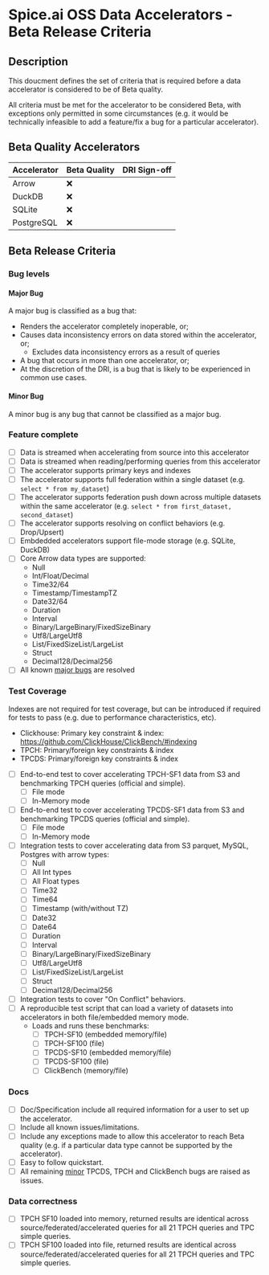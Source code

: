 # Spice.ai OSS Data Accelerators - Beta Release Criteria

## Description

This doucment defines the set of criteria that is required before a data accelerator is considered to be of Beta quality.

All criteria must be met for the accelerator to be considered Beta, with exceptions only permitted in some circumstances (e.g. it would be technically infeasible to add a feature/fix a bug for a particular accelerator).

## Beta Quality Accelerators

| Accelerator | Beta Quality | DRI Sign-off |
| - | - | - |
| Arrow | ❌ |  |
| DuckDB | ❌ |  |
| SQLite | ❌ |  |
| PostgreSQL | ❌ |  |

## Beta Release Criteria

### Bug levels

#### Major Bug

A major bug is classified as a bug that:

- Renders the accelerator completely inoperable, or;
- Causes data inconsistency errors on data stored within the accelerator, or;
  - Excludes data inconsistency errors as a result of queries
- A bug that occurs in more than one accelerator, or;
- At the discretion of the DRI, is a bug that is likely to be experienced in common use cases.

#### Minor Bug

A minor bug is any bug that cannot be classified as a major bug.

### Feature complete

- [ ] Data is streamed when accelerating from source into this accelerator
- [ ] Data is streamed when reading/performing queries from this accelerator
- [ ] The accelerator supports primary keys and indexes
- [ ] The accelerator supports full federation within a single dataset (e.g. `select * from my_dataset`)
- [ ] The accelerator supports federation push down across multiple datasets within the same accelerator (e.g. `select * from first_dataset, second_dataset`)
- [ ] The accelerator supports resolving on conflict behaviors (e.g. Drop/Upsert)
- [ ] Embdedded accelerators support file-mode storage (e.g. SQLite, DuckDB)
- [ ] Core Arrow data types are supported:
  - Null
  - Int/Float/Decimal
  - Time32/64
  - Timestamp/TimestampTZ
  - Date32/64
  - Duration
  - Interval
  - Binary/LargeBinary/FixedSizeBinary
  - Utf8/LargeUtf8
  - List/FixedSizeList/LargeList
  - Struct
  - Decimal128/Decimal256
- [ ] All known [major bugs](#bug-levels) are resolved

### Test Coverage

Indexes are not required for test coverage, but can be introduced if required for tests to pass (e.g. due to performance characteristics, etc).

- Clickhouse: Primary key constraint & index: <https://github.com/ClickHouse/ClickBench/#indexing>
- TPCH: Primary/foreign key constraints & index
- TPCDS: Primary/foreign key constraints & index

- [ ] End-to-end test to cover accelerating TPCH-SF1 data from S3 and benchmarking TPCH queries (official and simple).
  - [ ] File mode
  - [ ] In-Memory mode
- [ ] End-to-end test to cover accelerating TPCDS-SF1 data from S3 and benchmarking TPCDS queries (official and simple).
  - [ ] File mode
  - [ ] In-Memory mode
- [ ] Integration tests to cover accelerating data from S3 parquet, MySQL, Postgres with arrow types:
  - [ ] Null
  - [ ] All Int types
  - [ ] All Float types
  - [ ] Time32
  - [ ] Time64
  - [ ] Timestamp (with/without TZ)
  - [ ] Date32
  - [ ] Date64
  - [ ] Duration
  - [ ] Interval
  - [ ] Binary/LargeBinary/FixedSizeBinary
  - [ ] Utf8/LargeUtf8
  - [ ] List/FixedSizeList/LargeList
  - [ ] Struct
  - [ ] Decimal128/Decimal256
- [ ] Integration tests to cover "On Conflict" behaviors.
- [ ] A reproducible test script that can load a variety of datasets into accelerators in both file/embedded memory mode.
  - Loads and runs these benchmarks:
    - [ ] TPCH-SF10 (embedded memory/file)
    - [ ] TPCH-SF100 (file)
    - [ ] TPCDS-SF10 (embedded memory/file)
    - [ ] TPCDS-SF100 (file)
    - [ ] ClickBench (memory/file)

### Docs

- [ ] Doc/Specification include all required information for a user to set up the accelerator.
- [ ] Include all known issues/limitations.
- [ ] Include any exceptions made to allow this accelerator to reach Beta quality (e.g. if a particular data type cannot be supported by the accelerator).
- [ ] Easy to follow quickstart.
- [ ] All remaining [minor](#bug-levels) TPCDS, TPCH and ClickBench bugs are raised as issues.

### Data correctness

- [ ] TPCH SF10 loaded into memory, returned results are identical across source/federated/accelerated queries for all 21 TPCH queries and TPC simple queries.
- [ ] TPCH SF100 loaded into file, returned results are identical across source/federated/accelerated queries for all 21 TPCH queries and TPC simple queries.
